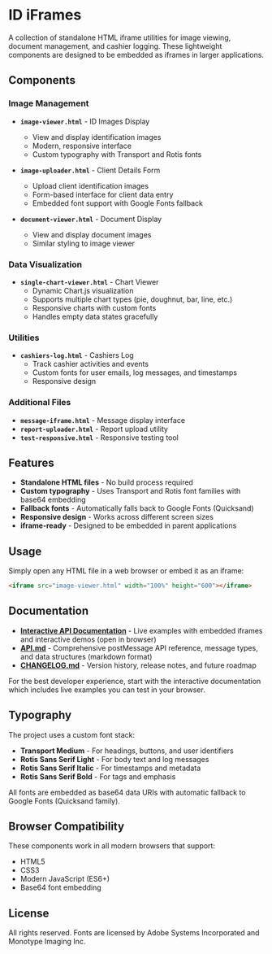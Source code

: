 # ID iFrames

A collection of standalone HTML iframe utilities for image viewing, document management, and cashier logging. These lightweight components are designed to be embedded as iframes in larger applications.

## Components

### Image Management
- **`image-viewer.html`** - ID Images Display
  - View and display identification images
  - Modern, responsive interface
  - Custom typography with Transport and Rotis fonts

- **`image-uploader.html`** - Client Details Form
  - Upload client identification images
  - Form-based interface for client data entry
  - Embedded font support with Google Fonts fallback

- **`document-viewer.html`** - Document Display
  - View and display document images
  - Similar styling to image viewer

### Data Visualization
- **`single-chart-viewer.html`** - Chart Viewer
  - Dynamic Chart.js visualization
  - Supports multiple chart types (pie, doughnut, bar, line, etc.)
  - Responsive charts with custom fonts
  - Handles empty data states gracefully

### Utilities
- **`cashiers-log.html`** - Cashiers Log
  - Track cashier activities and events
  - Custom fonts for user emails, log messages, and timestamps
  - Responsive design

### Additional Files
- **`message-iframe.html`** - Message display interface
- **`report-uploader.html`** - Report upload utility
- **`test-responsive.html`** - Responsive testing tool

## Features

- **Standalone HTML files** - No build process required
- **Custom typography** - Uses Transport and Rotis font families with base64 embedding
- **Fallback fonts** - Automatically falls back to Google Fonts (Quicksand)
- **Responsive design** - Works across different screen sizes
- **iframe-ready** - Designed to be embedded in parent applications

## Usage

Simply open any HTML file in a web browser or embed it as an iframe:

```html
<iframe src="image-viewer.html" width="100%" height="600"></iframe>
```

## Documentation

- **[Interactive API Documentation](api-docs.html)** - Live examples with embedded iframes and interactive demos (open in browser)
- **[API.md](API.md)** - Comprehensive postMessage API reference, message types, and data structures (markdown format)
- **[CHANGELOG.md](CHANGELOG.md)** - Version history, release notes, and future roadmap

For the best developer experience, start with the interactive documentation which includes live examples you can test in your browser.

## Typography

The project uses a custom font stack:
- **Transport Medium** - For headings, buttons, and user identifiers
- **Rotis Sans Serif Light** - For body text and log messages
- **Rotis Sans Serif Italic** - For timestamps and metadata
- **Rotis Sans Serif Bold** - For tags and emphasis

All fonts are embedded as base64 data URIs with automatic fallback to Google Fonts (Quicksand family).

## Browser Compatibility

These components work in all modern browsers that support:
- HTML5
- CSS3
- Modern JavaScript (ES6+)
- Base64 font embedding

## License

All rights reserved. Fonts are licensed by Adobe Systems Incorporated and Monotype Imaging Inc.

